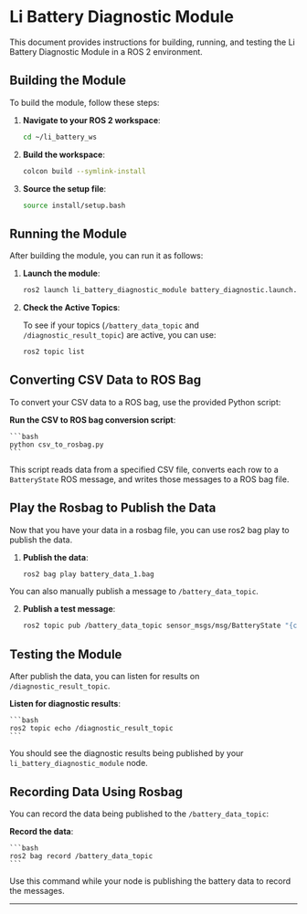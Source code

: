 # Li Battery Diagnostic Module

This document provides instructions for building, running, and testing the Li Battery Diagnostic Module in a ROS 2 environment.

## Building the Module

To build the module, follow these steps:

1. **Navigate to your ROS 2 workspace**:

    ```bash
    cd ~/li_battery_ws
    ```

2. **Build the workspace**:

    ```bash
    colcon build --symlink-install
    ```

3. **Source the setup file**:

    ```bash
    source install/setup.bash
    ```

## Running the Module

After building the module, you can run it as follows:

1. **Launch the module**:

    ```bash
    ros2 launch li_battery_diagnostic_module battery_diagnostic.launch.xml
    ```

2. **Check the Active Topics**:

    To see if your topics (`/battery_data_topic` and `/diagnostic_result_topic`) are active, you can use:

    ```bash
    ros2 topic list
    ```

## Converting CSV Data to ROS Bag

To convert your CSV data to a ROS bag, use the provided Python script:

**Run the CSV to ROS bag conversion script**:

    ```bash
    python csv_to_rosbag.py
    ```

This script reads data from a specified CSV file, converts each row to a `BatteryState` ROS message, and writes those messages to a ROS bag file.

## Play the Rosbag to Publish the Data

Now that you have your data in a rosbag file, you can use ros2 bag play to publish the data.

1. **Publish the data**:

    ```bash
    ros2 bag play battery_data_1.bag
    ```
You can also manually publish a message to `/battery_data_topic`.

2. **Publish a test message**:

    ```bash
    ros2 topic pub /battery_data_topic sensor_msgs/msg/BatteryState "{current: 12.5, cell_voltage: [4.1, 4.2, ...]}"
    ```

## Testing the Module

After publish the data, you can listen for results on `/diagnostic_result_topic`.

**Listen for diagnostic results**:

    ```bash
    ros2 topic echo /diagnostic_result_topic
    ```

You should see the diagnostic results being published by your `li_battery_diagnostic_module` node.

## Recording Data Using Rosbag

You can record the data being published to the `/battery_data_topic`:

**Record the data**:

    ```bash
    ros2 bag record /battery_data_topic
    ```

Use this command while your node is publishing the battery data to record the messages.

---

